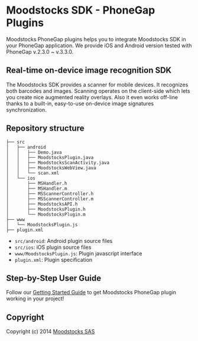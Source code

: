 # Moodstocks SDK - PhoneGap Plugins

Moodstocks PhoneGap plugins helps you to integrate Moodstocks SDK in your
PhoneGap application. We provide iOS and Android version tested with PhoneGap
v.2.3.0 ~ v.3.3.0.

## Real-time on-device image recognition SDK

The Moodstocks SDK provides a scanner for mobile devices. It recognizes both
barcodes and images. Scanning operates on the client-side which lets you create
nice augmented reality overlays. Also it even works off-line thanks to a built-in,
easy-to-use on-device image signatures synchronization.

## Repository structure
```
├── src
│   ├── android
│   │   ├── Demo.java
│   │   ├── MoodstocksPlugin.java
│   │   ├── MoodstocksScanActivity.java
│   │   ├── MoodstocksWebView.java
│   │   └── scan.xml
│   └── ios
│       ├── MSHandler.h
│       ├── MSHandler.m
│       ├── MSScannerController.h
│       ├── MSScannerController.m
│       ├── MoodstocksAPI.h
│       ├── MoodstocksPlugin.h
│       └── MoodstocksPlugin.m
├── www
│   └── MoodstocksPlugin.js
├── plugin.xml
```

* `src/android`: Android plugin source files
* `src/ios`: iOS plugin source files
* `www/MoodstocksPlugin.js`: Plugin javascript interface
* `plugin.xml`: Plugin specification

## Step-by-Step User Guide

Follow our [Getting Started Guide](https://moodstocks.com/documentation/getting-started/phonegap/) to get Moodstocks PhoneGap plugin working in your project!

## Copyright

Copyright (c) 2014 [Moodstocks SAS](http://www.moodstocks.com)
